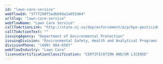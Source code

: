 ```yaml
---
id: "lawn-care-service"
webflowId: "5f77290f5adbb94a1a052d64"
urlSlug: "lawn-care-service"
webflowName: "Lawn Care Service"
callToActionLink: "http://state.nj.us/dep/enforcement/pcp/bpo-pesticide-links.htm"
callToActionText: ""
issuingAgency: "Department of Environmental Protection"
issuingDivision: "Environmental Safety, Health and Analytical Programs, Bureau of Pesticide Operations"
divisionPhone: "(609) 984-6507"
webflowIndustry: "Lawn Care"
licenseCertificationClassification: "CERTIFICATION AND/OR LICENSE"
---
```

